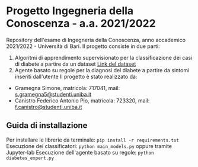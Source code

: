 # Progetto Ingegneria della Conoscenza - a.a. 2021/2022

Repository dell'esame di Ingegneria della Conoscenza, anno accademico 2021/2022 - Università di Bari.
Il progetto consiste in due parti: 
1. Algoritmi di apprendimento supervisionato per la classificazione dei casi di diabete a partire da un dataset [Link del dataset](https://www.kaggle.com/uciml/pima-indians-diabetes-database)
2. Agente basato su regole per la diagnosi del diabete a partire da sintomi inseriti dall'utente 
Il progetto è stato realizzato da:
- Gramegna Simone, matricola: 717041, mail: [s.gramegna5@studenti.uniba.it](s.gramegna5@studenti.uniba.it)
- Canistro Federico Antonio Pio, matricola: 723320, mail: [f.canistro@studenti.uniba.it](f.canistro@studenti.uniba.it)

## Guida di installazione
Per installare le librerie  da terminale: `pip install -r requirements.txt`
Esecuzione dei classificatori: `python main_models.py` oppure tramite Jupyter-lab
Esecuzione dell'agente basato su regole: `python diabetes_expert.py `